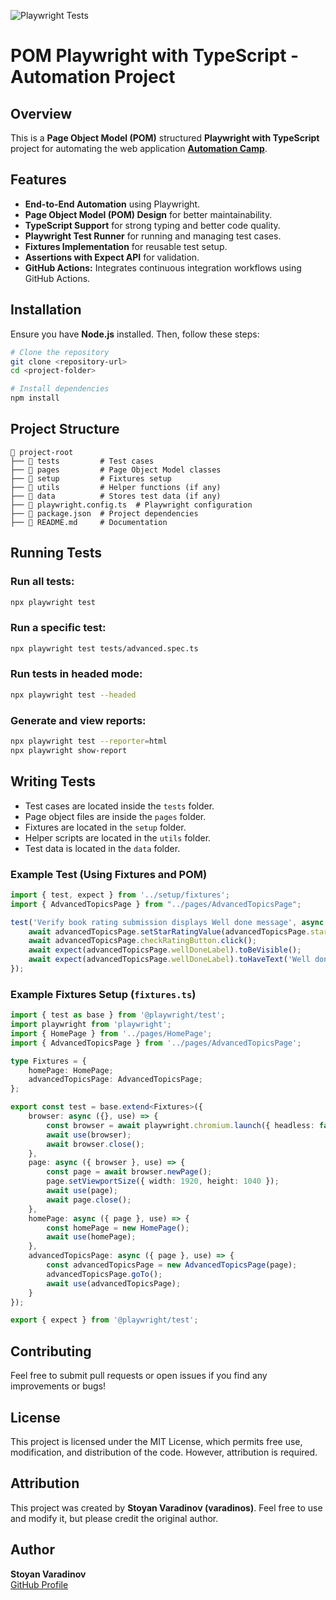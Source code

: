 ![Playwright Tests](https://github.com/varadinos/AutomationCamp/actions/workflows/playwright-tests.yml/badge.svg)


# POM Playwright with TypeScript - Automation Project

## Overview

This is a **Page Object Model (POM)** structured **Playwright with TypeScript** project for automating the web application **[Automation Camp](https://play1.automationcamp.ir/)**.

## Features

- **End-to-End Automation** using Playwright.
- **Page Object Model (POM) Design** for better maintainability.
- **TypeScript Support** for strong typing and better code quality.
- **Playwright Test Runner** for running and managing test cases.
- **Fixtures Implementation** for reusable test setup.
- **Assertions with Expect API** for validation.
- **GitHub Actions:** Integrates continuous integration workflows using GitHub Actions.​


## Installation

Ensure you have **Node.js** installed. Then, follow these steps:

```sh
# Clone the repository
git clone <repository-url>
cd <project-folder>

# Install dependencies
npm install
```

## Project Structure

```
📂 project-root
├── 📂 tests         # Test cases
├── 📂 pages         # Page Object Model classes
├── 📂 setup         # Fixtures setup
├── 📂 utils         # Helper functions (if any)
├── 📂 data          # Stores test data (if any)
├── 📄 playwright.config.ts  # Playwright configuration
├── 📄 package.json  # Project dependencies
├── 📄 README.md     # Documentation
```

## Running Tests

### Run all tests:

```sh
npx playwright test
```

### Run a specific test:

```sh
npx playwright test tests/advanced.spec.ts
```

### Run tests in headed mode:

```sh
npx playwright test --headed
```

### Generate and view reports:

```sh
npx playwright test --reporter=html
npx playwright show-report
```

## Writing Tests

- Test cases are located inside the `tests` folder.
- Page object files are inside the `pages` folder.
- Fixtures are located in the `setup` folder.
- Helper scripts are located in the `utils` folder.
- Test data is located in the `data` folder.

### Example Test (Using Fixtures and POM)

```typescript
import { test, expect } from '../setup/fixtures';
import { AdvancedTopicsPage } from "../pages/AdvancedTopicsPage";

test('Verify book rating submission displays Well done message', async ({ advancedTopicsPage }) => {
    await advancedTopicsPage.setStarRatingValue(advancedTopicsPage.starRating);
    await advancedTopicsPage.checkRatingButton.click();
    await expect(advancedTopicsPage.wellDoneLabel).toBeVisible();
    await expect(advancedTopicsPage.wellDoneLabel).toHaveText('Well done!');
});
```

### Example Fixtures Setup (`fixtures.ts`)

```typescript
import { test as base } from '@playwright/test';
import playwright from 'playwright';
import { HomePage } from '../pages/HomePage';
import { AdvancedTopicsPage } from '../pages/AdvancedTopicsPage';

type Fixtures = {
    homePage: HomePage;
    advancedTopicsPage: AdvancedTopicsPage;
};

export const test = base.extend<Fixtures>({
    browser: async ({}, use) => {
        const browser = await playwright.chromium.launch({ headless: false, args: ['--start-maximized'] });
        await use(browser);
        await browser.close();
    },
    page: async ({ browser }, use) => {
        const page = await browser.newPage();
        page.setViewportSize({ width: 1920, height: 1040 });
        await use(page);
        await page.close();
    },
    homePage: async ({ page }, use) => {
        const homePage = new HomePage();
        await use(homePage);
    },
    advancedTopicsPage: async ({ page }, use) => {
        const advancedTopicsPage = new AdvancedTopicsPage(page);
        advancedTopicsPage.goTo();
        await use(advancedTopicsPage);
    }
});

export { expect } from '@playwright/test';
```

## Contributing

Feel free to submit pull requests or open issues if you find any improvements or bugs!

## License

This project is licensed under the MIT License, which permits free use, modification, and distribution of the code. However, attribution is required.

## Attribution

This project was created by **Stoyan Varadinov (varadinos)**. Feel free to use and modify it, but please credit the original author.

## Author

**Stoyan Varadinov**  
[GitHub Profile](https://github.com/varadinos)


